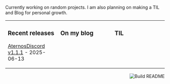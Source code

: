 Currently working on random projects.  I am also planning on making a TIL and Blog for personal growth.

<table><tr><td valign="top" width="33%">

### Recent releases
<!-- recent_releases starts -->
[AternosDiscord v1.1.1](https://github.com/Accoustium/AternosDiscord/releases/tag/v1.1.1) - 2025-06-13
<!-- recent_releases ends -->
</td><td valign="top" width="34%">

### On my blog
<!-- blog starts -->

<!-- blog ends -->
</td><td valign="top" width="33%">

### TIL
<!-- tils starts -->

<!-- tils ends -->
</td></tr></table>

<img src="https://github.com/accoustium/accoustium/workflows/Build%20README/badge.svg" align="right" alt="Build README">
